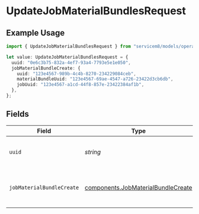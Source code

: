 # UpdateJobMaterialBundlesRequest

## Example Usage

```typescript
import { UpdateJobMaterialBundlesRequest } from "servicem8/models/operations";

let value: UpdateJobMaterialBundlesRequest = {
  uuid: "0e6c3b75-832a-4ef7-93a4-7793e5e1e050",
  jobMaterialBundleCreate: {
    uuid: "123e4567-989b-4c4b-8270-234229084ceb",
    materialBundleUuid: "123e4567-69ae-4547-a726-23422d3cb6db",
    jobUuid: "123e4567-a1cd-44f8-857e-23422384af1b",
  },
};
```

## Fields

| Field                                                                                    | Type                                                                                     | Required                                                                                 | Description                                                                              |
| ---------------------------------------------------------------------------------------- | ---------------------------------------------------------------------------------------- | ---------------------------------------------------------------------------------------- | ---------------------------------------------------------------------------------------- |
| `uuid`                                                                                   | *string*                                                                                 | :heavy_check_mark:                                                                       | UUID of the Job Material Bundle                                                          |
| `jobMaterialBundleCreate`                                                                | [components.JobMaterialBundleCreate](../../models/components/jobmaterialbundlecreate.md) | :heavy_check_mark:                                                                       | Job Material Bundle fields to update                                                     |